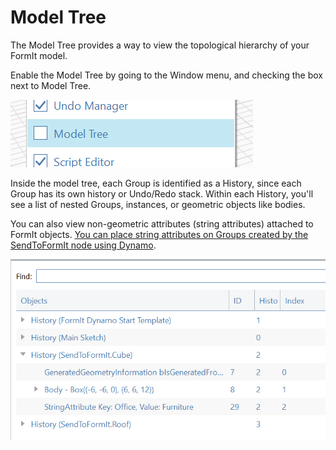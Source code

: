# Model Tree

The Model Tree provides a way to view the topological hierarchy of your FormIt model.

Enable the Model Tree by going to the Window menu, and checking the box next to Model Tree.

![](../.gitbook/assets/model-tree-menu.png)

Inside the model tree, each Group is identified as a History, since each Group has its own history or Undo/Redo stack. Within each History, you'll see a list of nested Groups, instances, or geometric objects like bodies.

You can also view non-geometric attributes \(string attributes\) attached to FormIt objects. [You can place string attributes on Groups created by the SendToFormIt node using Dynamo](https://formit.autodesk.com/page/formit-dynamo#dynamo-formit-nodes).

![](../.gitbook/assets/model-tree-attribute.png)

